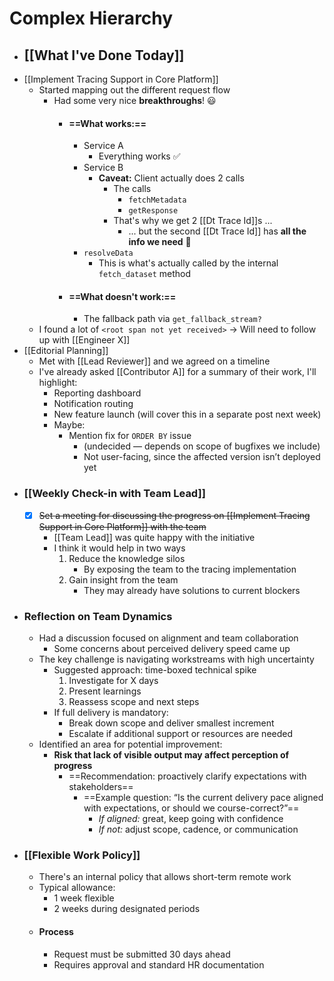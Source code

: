 # Complex Hierarchy

- ## [[What I've Done Today]]
- [[Implement Tracing Support in Core Platform]]
	- Started mapping out the different request flow
		- Had some very nice **breakthroughs**! 😃
			- #### ==What works:==
				- Service A
					- Everything works ✅
				- Service B
					- **Caveat:** Client actually does 2 calls
						- The calls
							- `fetchMetadata`
							- `getResponse`
						- That's why we get 2 [[Dt Trace Id]]s ...
							- ... but the second [[Dt Trace Id]] has **all the info we need** 🎉
				- `resolveData`
					- This is what's actually called by the internal `fetch_dataset` method
			- #### ==What doesn't work:==
				- The fallback path via `get_fallback_stream?`
	- I found a lot of `<root span not yet received>` → Will need to follow up with [[Engineer X]]
- [[Editorial Planning]]
	- Met with [[Lead Reviewer]] and we agreed on a timeline
	- I've already asked [[Contributor A]] for a summary of their work, I'll highlight:
		- Reporting dashboard
		- Notification routing
		- New feature launch (will cover this in a separate post next week)
		- Maybe:
			- Mention fix for `ORDER BY` issue
				- (undecided — depends on scope of bugfixes we include)
				- Not user-facing, since the affected version isn’t deployed yet
- ### [[Weekly Check-in with Team Lead]]
	- [x] ~~Set a meeting for discussing the progress on [[Implement Tracing Support in Core Platform]] with the team~~
		- [[Team Lead]] was quite happy with the initiative
		- I think it would help in two ways
			1. Reduce the knowledge silos
				- By exposing the team to the tracing implementation
			1. Gain insight from the team
				- They may already have solutions to current blockers
- ### Reflection on Team Dynamics
	- Had a discussion focused on alignment and team collaboration
		- Some concerns about perceived delivery speed came up
	- The key challenge is navigating workstreams with high uncertainty
		- Suggested approach: time-boxed technical spike
			1. Investigate for X days
			1. Present learnings
			1. Reassess scope and next steps
		- If full delivery is mandatory:
			- Break down scope and deliver smallest increment
			- Escalate if additional support or resources are needed
	- Identified an area for potential improvement:
		- **Risk that lack of visible output may affect perception of progress**
			- ==Recommendation: proactively clarify expectations with stakeholders==
				- ==Example question: “Is the current delivery pace aligned with expectations, or should we course-correct?”==
					- *If aligned:* great, keep going with confidence
					- *If not:* adjust scope, cadence, or communication
- ### [[Flexible Work Policy]]
	- There's an internal policy that allows short-term remote work
	- Typical allowance:
		- 1 week flexible
		- 2 weeks during designated periods
	- #### Process
		- Request must be submitted 30 days ahead
		- Requires approval and standard HR documentation